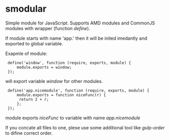 smodular
=========

Simple module for JavaScript. Supports AMD modules and CommonJS modules with wrapper (function _define_).

If module starts with name 'app.' then it will be inited imedantly and exported to global variable.

Exapmle of module:
```
 define('window', function (require, exports, module) {
	 module.exports = window;
 });
```
will export variable _window_ for other modules.
```
 define('app.nicemodule', function (require, exports, module) {
	 module.exports = function niceFunc(r) {
	  return 2 + r;
	 };
 });
```
 module exports _niceFunc_ to variable with name _app.nicemodule_
 
 If you concate all files to one, plese use some additional tool like *gulp-order* to difine correct order.
